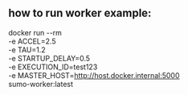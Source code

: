 how to run worker example:
---------
docker run --rm \
  -e ACCEL=2.5 \
  -e TAU=1.2 \
  -e STARTUP_DELAY=0.5 \
  -e EXECUTION_ID=test123 \
  -e MASTER_HOST=http://host.docker.internal:5000 \
  sumo-worker:latest
